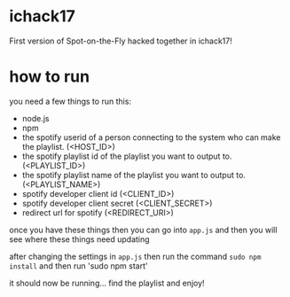 # ichack17
First version of Spot-on-the-Fly hacked together in ichack17!

# how to run
you need a few things to run this:
* node.js 
* npm
* the spotify userid of a person connecting to the system who can make the playlist. (\<HOST_ID>)
* the spotify playlist id of the playlist you want to output to.(\<PLAYLIST_ID>)
* the spotify playlist name of the playlist you want to output to.(\<PLAYLIST_NAME>)
* spotify developer client id (\<CLIENT_ID>)
* spotify developer client secret (\<CLIENT_SECRET>)
* redirect url for spotify (\<REDIRECT_URI>)

once you have these things then you can go into `app.js` and then you will see where these things need updating

after changing the settings in `app.js` then run the command `sudo npm install` and then run 'sudo npm start'

it should now be running... find the playlist and enjoy!
